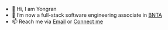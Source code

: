 <!--
**YoyoMai98/YoyoMai98** is a ✨ _special_ ✨ repository because its `README.md` (this file) appears on your GitHub profile.

Here are some ideas to get you started:
### Hi there 👋
- 🔭 I’m currently working on ...
- 🌱 I’m currently learning ...
- 👯 I’m looking to collaborate on ...
- 🤔 I’m looking for help with ...
- 💬 Ask me about ...
- 📫 How to reach me: ...
- 😄 Pronouns: ...
- ⚡ Fun fact: ...
-->

- 👋 Hi, I am Yongran
- 🌱 I’m now a full-stack software engineering associate in [BNTA](https://techacademy.brightnetwork.co.uk/)
- 📫 Reach me via [Email](maiyongran@gmail.com) or [Connect me](https://www.linkedin.com/in/yongran-mai/)
